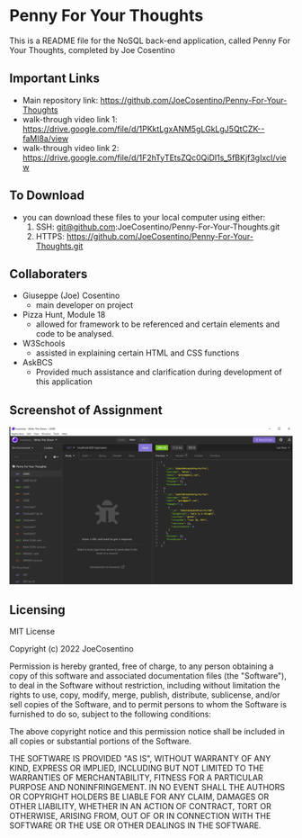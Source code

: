 # Penny For Your Thoughts

This is a README file for the NoSQL back-end application, called Penny For Your Thoughts, completed by Joe Cosentino

## Important Links

* Main repository link: https://github.com/JoeCosentino/Penny-For-Your-Thoughts
* walk-through video link 1: https://drive.google.com/file/d/1PKktLgxANM5gLGkLgJ5QtCZK--faMl8a/view
* walk-through video link 2: https://drive.google.com/file/d/1F2hTyTEtsZQc0QiDI1s_5fBKjf3gIxcI/view

## To Download

* you can download these files to your local computer using either:
    1. SSH: git@github.com:JoeCosentino/Penny-For-Your-Thoughts.git
    2. HTTPS: https://github.com/JoeCosentino/Penny-For-Your-Thoughts.git

## Collaboraters

* Giuseppe (Joe) Cosentino
    - main developer on project
* Pizza Hunt, Module 18
    - allowed for framework to be referenced and certain elements and code to be analysed.
* W3Schools
    - assisted in explaining certain HTML and CSS functions
* AskBCS
    - Provided much assistance and clarification during development of this application

## Screenshot of Assignment

![image](./assets/images/PFYT-SS.PNG)

## Licensing

MIT License

Copyright (c) 2022 JoeCosentino

Permission is hereby granted, free of charge, to any person obtaining a copy
of this software and associated documentation files (the "Software"), to deal
in the Software without restriction, including without limitation the rights
to use, copy, modify, merge, publish, distribute, sublicense, and/or sell
copies of the Software, and to permit persons to whom the Software is
furnished to do so, subject to the following conditions:

The above copyright notice and this permission notice shall be included in all
copies or substantial portions of the Software.

THE SOFTWARE IS PROVIDED "AS IS", WITHOUT WARRANTY OF ANY KIND, EXPRESS OR
IMPLIED, INCLUDING BUT NOT LIMITED TO THE WARRANTIES OF MERCHANTABILITY,
FITNESS FOR A PARTICULAR PURPOSE AND NONINFRINGEMENT. IN NO EVENT SHALL THE
AUTHORS OR COPYRIGHT HOLDERS BE LIABLE FOR ANY CLAIM, DAMAGES OR OTHER
LIABILITY, WHETHER IN AN ACTION OF CONTRACT, TORT OR OTHERWISE, ARISING FROM,
OUT OF OR IN CONNECTION WITH THE SOFTWARE OR THE USE OR OTHER DEALINGS IN THE
SOFTWARE.